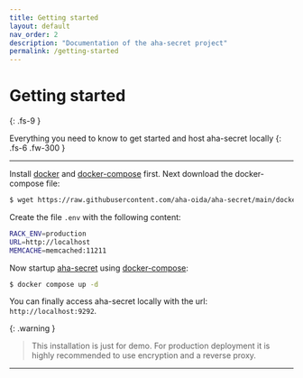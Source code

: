 ```yaml
---
title: Getting started
layout: default
nav_order: 2
description: "Documentation of the aha-secret project"
permalink: /getting-started
---
```


# Getting started
{: .fs-9 }

Everything you need to know to get started and host aha-secret locally
{: .fs-6 .fw-300 }

---

Install [docker] and [docker-compose] first. 
Next download the docker-compose file:

```bash
$ wget https://raw.githubusercontent.com/aha-oida/aha-secret/main/docker-compose.yml
```

Create the file `.env` with the following content:

```bash
RACK_ENV=production
URL=http://localhost
MEMCACHE=memcached:11211
```

Now startup [aha-secret] using [docker-compose]:

```bash
$ docker compose up -d
```

You can finally access aha-secret locally with the url: `http://localhost:9292`.

{: .warning }
> This installation is just for demo. For production deployment it is highly recommended to use encryption and a reverse proxy.

----

[docker]: https://docs.docker.com/engine/install/
[docker-compose]: https://docs.docker.com/engine/install
[aha-secret]: https://github.com/aha-oida/aha-secret
